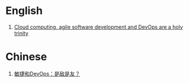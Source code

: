 # English

1. [Cloud computing, agile software development and DevOps are a holy trinity](https://blog.kulshitsky.com/2017/05/cloud-computing-agile-software.html)

# Chinese

1. [敏捷和DevOps：是敌是友？](https://zhuanlan.zhihu.com/p/75833582)